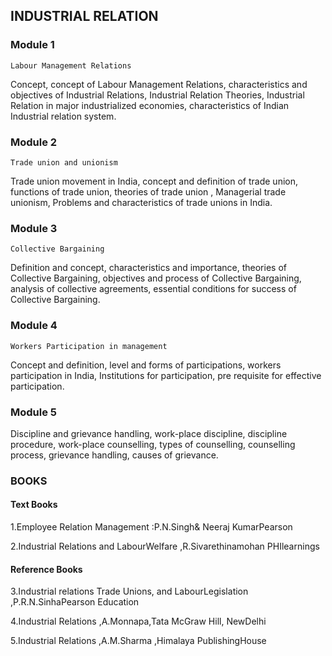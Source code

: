 ## INDUSTRIAL RELATION

### Module 1 
`Labour Management Relations` 

Concept, concept of Labour Management Relations, characteristics and objectives of Industrial Relations, Industrial Relation Theories, Industrial Relation in major industrialized economies, characteristics of Indian Industrial relation system.

### Module 2
`Trade union and unionism`

Trade union movement in India, concept and definition of trade union, functions of trade union, theories of trade union , Managerial trade unionism, Problems and characteristics of trade unions in India.

### Module 3 
`Collective Bargaining`

Definition and concept, characteristics and importance, theories of Collective Bargaining, objectives and process of Collective Bargaining, 
analysis of collective agreements, essential conditions for success of Collective Bargaining.

### Module 4 
`Workers Participation in management`

Concept and definition, level and forms of participations, workers participation in India, Institutions for participation, pre requisite for effective participation.

### Module 5
Discipline and grievance handling, work-place discipline, discipline procedure, work-place counselling, types of counselling, counselling 
process, grievance handling, causes of grievance.

### BOOKS
#### Text Books
1.Employee Relation Management :P.N.Singh& Neeraj KumarPearson

2.Industrial Relations and LabourWelfare ,R.Sivarethinamohan PHIlearnings

#### Reference Books
3.Industrial relations Trade Unions, and LabourLegislation ,P.R.N.SinhaPearson Education

4.Industrial Relations ,A.Monnapa,Tata McGraw Hill, NewDelhi

5.Industrial Relations ,A.M.Sharma ,Himalaya PublishingHouse
